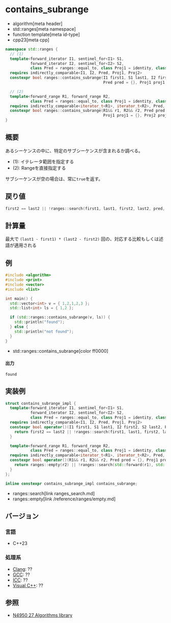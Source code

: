 # contains_subrange
* algorithm[meta header]
* std::ranges[meta namespace]
* function template[meta id-type]
* cpp23[meta cpp]

```cpp
namespace std::ranges {
  // (1)
  template<forward_iterator I1, sentinel_for<I1> S1,
           forward_iterator I2, sentinel_for<I2> S2,
           class Pred = ranges::equal_to, class Proj1 = identity, class Proj2 = identity>
  requires indirectly_comparable<I1, I2, Pred, Proj1, Proj2>
  constexpr bool ranges::contains_subrange(I1 first1, S1 last1, I2 first2, S2 last2,
                                           Pred pred = {}, Proj1 proj1 = {}, Proj2 proj2 = {});

  // (2)
  template<forward_range R1, forward_range R2,
           class Pred = ranges::equal_to, class Proj1 = identity, class Proj2 = identity>
  requires indirectly_comparable<iterator_t<R1>, iterator_t<R2>, Pred, Proj1, Proj2>
  constexpr bool ranges::contains_subrange(R1&& r1, R2&& r2, Pred pred = {},
                                           Proj1 proj1 = {}, Proj2 proj2 = {});
}
```

## 概要
あるシーケンスの中に、特定のサブシーケンスが含まれるか調べる。

- (1): イテレータ範囲を指定する
- (2): Rangeを直接指定する

サブシーケンスが空の場合は、常に`true`を返す。

## 戻り値
```cpp
first2 == last2 || !ranges::search(first1, last1, first2, last2, pred, proj1, proj2).empty()
```

## 計算量
最大で `(last1 - first1) * (last2 - first2)` 回の、対応する比較もしくは述語が適用される

## 例
```cpp example
#include <algorithm>
#include <print>
#include <vector>
#include <list>

int main() {
  std::vector<int> v = { 1,2,1,2,3 };
  std::list<int> ls = { 1,2 };

  if (std::ranges::contains_subrange(v, ls)) {
    std::println("found");
  } else {
    std::println("not found");
  }
}
```
* std::ranges::contains_subrange[color ff0000]

#### 出力
```
found
```


## 実装例
```cpp
struct contains_subrange_impl {
  template<forward_iterator I1, sentinel_for<I1> S1,
           forward_iterator I2, sentinel_for<I2> S2,
           class Pred = ranges::equal_to, class Proj1 = identity, class Proj2 = identity>
  requires indirectly_comparable<I1, I2, Pred, Proj1, Proj2>
  constexpr bool operator()(I1 first1, S1 last1, I2 first2, S2 last2, Pred pred = {}, Proj1 proj1 = {}, Proj2 proj2 = {}) const {
    return first2 == last2 || !ranges::search(first1, last1, first2, last2, pred, proj1, proj2).empty();
  }

  template<forward_range R1, forward_range R2,
           class Pred = ranges::equal_to, class Proj1 = identity, class Proj2 = identity>
  requires indirectly_comparable<iterator_t<R1>, iterator_t<R2>, Pred, Proj1, Proj2>
  constexpr bool operator()(R1&& r1, R2&& r2, Pred pred = {}, Proj1 proj1 = {}, Proj2 proj2 = {}) const {
    return ranges::empty(r2) || !ranges::search(std::forward(r1), std::forward(r2), pred, proj1, proj2).empty();
  }
};

inline constexpr contains_subrange_impl contains_subrange;
```
* ranges::search[link ranges_search.md]
* ranges::empty[link /reference/ranges/empty.md]

## バージョン
### 言語
- C++23

### 処理系
- [Clang](/implementation.md#clang): ??
- [GCC](/implementation.md#gcc): ??
- [ICC](/implementation.md#icc): ??
- [Visual C++](/implementation.md#visual_cpp): ??

## 参照
- [N4950 27 Algorithms library](https://timsong-cpp.github.io/cppwp/n4950/algorithms)
